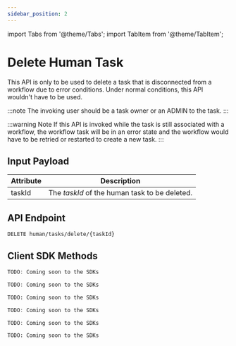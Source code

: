 ```yaml
---
sidebar_position: 2
---
```


import Tabs from '@theme/Tabs';
import TabItem from '@theme/TabItem';

# Delete Human Task

This API is only to be used to delete a task that is disconnected from a workflow due to error conditions. Under 
normal conditions, this API wouldn't have to be used.

:::note
The invoking user should be a task owner or an ADMIN to the task. 
:::

:::warning Note
If this API is invoked while the task is still associated with a workflow, the workflow task will be in an
error state and the workflow would have to be retried or restarted to create a new task.
:::

## Input Payload

| Attribute  | Description                                              |
|------------|----------------------------------------------------------| 
| taskId     | The *taskId* of the human task to be deleted. | 

## API Endpoint 

```
DELETE human/tasks/delete/{taskId}
```

## Client SDK Methods

<Tabs>
<TabItem value="Java" label="Java">

```java
TODO: Coming soon to the SDKs
```

</TabItem>
<TabItem value="Golang" label="Golang">

```go
TODO: Coming soon to the SDKs
```

</TabItem>
<TabItem value="Python" label="Python">

```python
TODO: Coming soon to the SDKs
```

</TabItem>
<TabItem value="CSharp" label="CSharp">

```csharp
TODO: Coming soon to the SDKs
```

</TabItem>
<TabItem value="Javascript" label="Javascript">

```javascript
TODO: Coming soon to the SDKs
```

</TabItem>
<TabItem value="Clojure" label="Clojure">

```clojure
TODO: Coming soon to the SDKs
```

</TabItem>
</Tabs>
